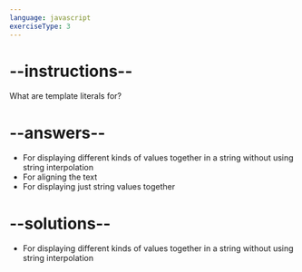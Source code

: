 ```yaml
---
language: javascript
exerciseType: 3
---
```


# --instructions--

What are template literals for?

# --answers--

- For displaying different kinds of values together in a string without using string interpolation
- For aligning the text
- For displaying just string values together

# --solutions--

- For displaying different kinds of values together in a string without using string interpolation
